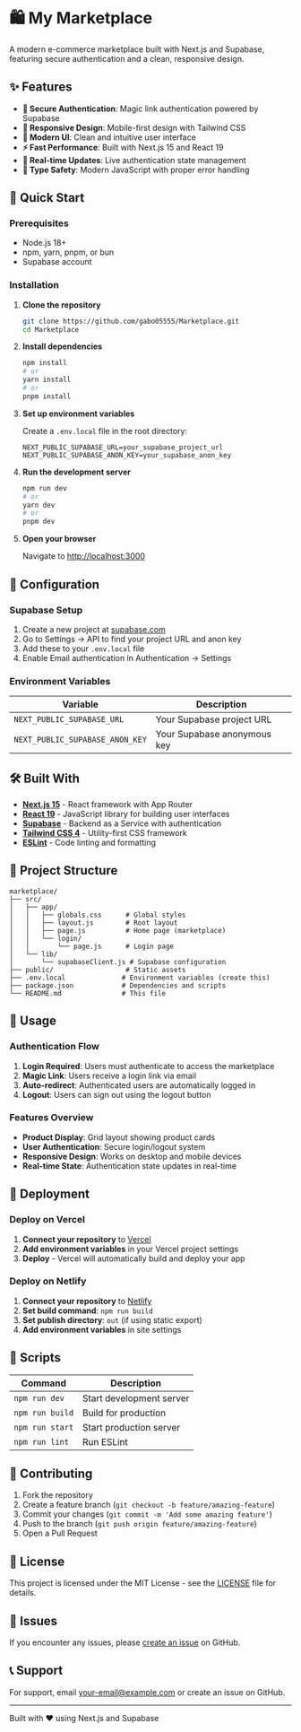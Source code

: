 # 🛍️ My Marketplace

A modern e-commerce marketplace built with Next.js and Supabase, featuring secure authentication and a clean, responsive design.

## ✨ Features

- **🔐 Secure Authentication**: Magic link authentication powered by Supabase
- **📱 Responsive Design**: Mobile-first design with Tailwind CSS
- **🎨 Modern UI**: Clean and intuitive user interface
- **⚡ Fast Performance**: Built with Next.js 15 and React 19
- **🔄 Real-time Updates**: Live authentication state management
- **🎯 Type Safety**: Modern JavaScript with proper error handling

## 🚀 Quick Start

### Prerequisites

- Node.js 18+ 
- npm, yarn, pnpm, or bun
- Supabase account

### Installation

1. **Clone the repository**
   ```bash
   git clone https://github.com/gabo05555/Marketplace.git
   cd Marketplace
   ```

2. **Install dependencies**
   ```bash
   npm install
   # or
   yarn install
   # or
   pnpm install
   ```

3. **Set up environment variables**
   
   Create a `.env.local` file in the root directory:
   ```env
   NEXT_PUBLIC_SUPABASE_URL=your_supabase_project_url
   NEXT_PUBLIC_SUPABASE_ANON_KEY=your_supabase_anon_key
   ```

4. **Run the development server**
   ```bash
   npm run dev
   # or
   yarn dev
   # or
   pnpm dev
   ```

5. **Open your browser**
   
   Navigate to [http://localhost:3000](http://localhost:3000)

## 🔧 Configuration

### Supabase Setup

1. Create a new project at [supabase.com](https://supabase.com)
2. Go to Settings → API to find your project URL and anon key
3. Add these to your `.env.local` file
4. Enable Email authentication in Authentication → Settings

### Environment Variables

| Variable | Description |
|----------|-------------|
| `NEXT_PUBLIC_SUPABASE_URL` | Your Supabase project URL |
| `NEXT_PUBLIC_SUPABASE_ANON_KEY` | Your Supabase anonymous key |

## 🛠️ Built With

- **[Next.js 15](https://nextjs.org/)** - React framework with App Router
- **[React 19](https://react.dev/)** - JavaScript library for building user interfaces
- **[Supabase](https://supabase.com/)** - Backend as a Service with authentication
- **[Tailwind CSS 4](https://tailwindcss.com/)** - Utility-first CSS framework
- **[ESLint](https://eslint.org/)** - Code linting and formatting

## 📁 Project Structure

```
marketplace/
├── src/
│   ├── app/
│   │   ├── globals.css      # Global styles
│   │   ├── layout.js        # Root layout
│   │   ├── page.js          # Home page (marketplace)
│   │   └── login/
│   │       └── page.js      # Login page
│   └── lib/
│       └── supabaseClient.js # Supabase configuration
├── public/                  # Static assets
├── .env.local              # Environment variables (create this)
├── package.json            # Dependencies and scripts
└── README.md               # This file
```

## 🎯 Usage

### Authentication Flow

1. **Login Required**: Users must authenticate to access the marketplace
2. **Magic Link**: Users receive a login link via email
3. **Auto-redirect**: Authenticated users are automatically logged in
4. **Logout**: Users can sign out using the logout button

### Features Overview

- **Product Display**: Grid layout showing product cards
- **User Authentication**: Secure login/logout system
- **Responsive Design**: Works on desktop and mobile devices
- **Real-time State**: Authentication state updates in real-time

## 🚀 Deployment

### Deploy on Vercel

1. **Connect your repository** to [Vercel](https://vercel.com)
2. **Add environment variables** in your Vercel project settings
3. **Deploy** - Vercel will automatically build and deploy your app

### Deploy on Netlify

1. **Connect your repository** to [Netlify](https://netlify.com)
2. **Set build command**: `npm run build`
3. **Set publish directory**: `out` (if using static export)
4. **Add environment variables** in site settings

## 📝 Scripts

| Command | Description |
|---------|-------------|
| `npm run dev` | Start development server |
| `npm run build` | Build for production |
| `npm run start` | Start production server |
| `npm run lint` | Run ESLint |

## 🤝 Contributing

1. Fork the repository
2. Create a feature branch (`git checkout -b feature/amazing-feature`)
3. Commit your changes (`git commit -m 'Add some amazing feature'`)
4. Push to the branch (`git push origin feature/amazing-feature`)
5. Open a Pull Request

## 📄 License

This project is licensed under the MIT License - see the [LICENSE](LICENSE) file for details.

## 🐛 Issues

If you encounter any issues, please [create an issue](https://github.com/yourusername/marketplace/issues) on GitHub.

## 📞 Support

For support, email your-email@example.com or create an issue on GitHub.

---

Built with ❤️ using Next.js and Supabase
